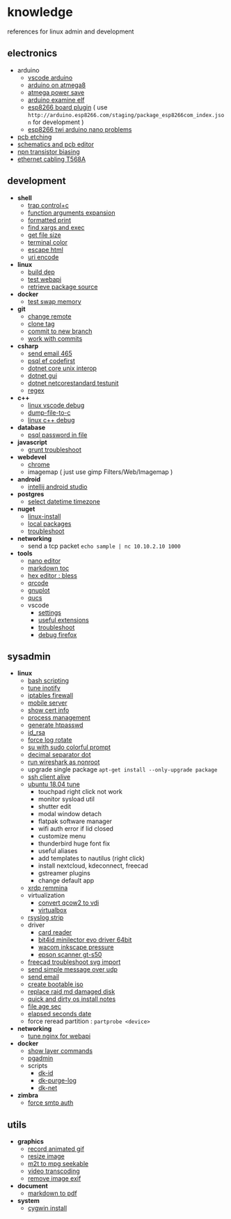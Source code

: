 # knowledge

references for linux admin and development 

## electronics

- arduino
  - [vscode arduino](electronics/vscode-arduino.md)
  - [arduino on atmega8](electronics/arduino-on-atmega8.md)
  - [atmega power save](electronics/atmega-power-save.md)
  - [arduino examine elf](electronics/arduino-examine-elf.md)
  - [esp8266 board plugin](https://github.com/esp8266/Arduino#installing-with-boards-manager) ( use `http://arduino.esp8266.com/staging/package_esp8266com_index.json` for development )
  - [esp8266 twi arduino nano problems](electronics/esp8266-twi-arduino-nano.md)
- [pcb etching](electronics/pcb-etching.md)
- [schematics and pcb editor](https://easyeda.com/)
- [npn transistor biasing](_files/npn-transistor-biasing.xlsx)
- [ethernet cabling T568A](http://pinouts.ru/NetworkCables/ethernet_10_100_1000_pinout.shtml)

## development

- **shell**
  - [trap control+c](shell/trap-ctrlc.md)
  - [function arguments expansion](shell/function-args-expansion.md)
  - [formatted print](shell/formatted-print.md)
  - [find xargs and exec](shell/find-and-exec.md)
  - [get file size](shell/get-file-size.md)
  - [terminal color](https://misc.flogisoft.com/bash/tip_colors_and_formatting)
  - [escape html](linux/escape-html.md)
  - [uri encode](linux/uri-encode.md)
- **linux**
  - [build dep](linux/build-dep.md)
  - [test webapi](linux/test-webapi.md)
  - [retrieve package source](linux/retrieve-package-source.md)
- **docker**
  - [test swap memory](docker/test-swap-memory.md)
- **git**
  - [change remote](git/change-remote.md)
  - [clone tag](git/clone-tag.md)
  - [commit to new branch](git/commit-to-new-branch.md)
  - [work with commits](git/change-commit.md)
- **csharp**
  - [send email 465](csharp/send-email-465.md)
  - [psql ef codefirst](csharp/psql-ef-codefirst.md)
  - [dotnet core unix interop](csharp/dotnet-core-unix-interop.md)
  - [dotnet gui](csharp/dotnet-avalonia.md)
  - [dotnet netcorestandard testunit](https://github.com/devel0/netcore-util/tree/6267b9e954692ecc7513ccb9616d590128294598#how-this-project-was-built)
  - [regex](csharp/regex.md)
- **c++**
  - [linux vscode debug](https://github.com/devel0/example-vscode-linux-cpp-debug)
  - [dump-file-to-c](shell/dump-file-to-c.md)
  - [linux c++ debug](cpp/linux-vscode-cpp-dev.md)
- **database**
  - [psql password in file](psql/psql-password-in-file.md)
- **javascript**
  - [grunt troubleshoot](javascript/grunt-troubleshoot.md)
- **webdevel**
  - [chrome](webdevel/chrome.md)
  - imagemap ( just use gimp Filters/Web/Imagemap )
- **android**
  - [intellij android studio](android/intellij-android-studio.md)
- **postgres**
  - [select datetime timezone](psql/select-datetime-timezone.md)
- **nuget**
  - [linux-install](nuget/nuget-linux-install.md)
  - [local packages](nuget/nuget-config-local-packages.md)
  - [troubleshoot](nuget/troubleshoot.md)
- **networking**
  - send a tcp packet `echo sample | nc 10.10.2.10 1000`
- **tools**
  - [nano editor](tools/nano-editor.md)
  - [markdown toc](tools/markdown-toc.md)
  - [hex editor : bless](https://github.com/bwrsandman/Bless)
  - [qrcode](tools/qrcode.md)
  - [gnuplot](tools/gnuplot.md)  
  - [qucs](tools/qucs.md)
  - vscode
    - [settings](tools/vscode-settings.md)
    - [useful extensions](tools/vscode-useful-extensions.md)
    - [troubleshoot](tools/vscode-troubleshoot.md)
    - [debug firefox](webdevel/vscode-debug-firefox.md)

## sysadmin

- **linux**
  - [bash scripting](linux/bash-scripting.md)
  - [tune inotify](linux/tune-inotify.md)
  - [iptables firewall](https://github.com/devel0/linux-scripts-utils/blob/master/fw.sh)
  - [mobile server](sysadmin/mobile-server.md)
  - [show cert info](https://github.com/devel0/linux-scripts-utils/blob/master/show-cert-info)
  - [process management](linux/process-management.md)
  - [generate htpasswd](linux/generate-htpasswd.md)
  - [id_rsa](linux/id_rsa.md)
  - [force log rotate](linux/force-log-rotate.md)  
  - [su with sudo colorful prompt](linux/su-with-sudo-prompt.md)  
  - [decimal separator dot](linux/decimal-separator-dot.md)
  - [run wireshark as nonroot](sysadmin/run-wireshark-as-nonroot.md)
  - upgrade single package `apt-get install --only-upgrade package`
  - [ssh client alive](linux/ssh-keep-alive.md)
  - [ubuntu 18.04 tune](linux/ubuntu-18.04-tune.md)
    - touchpad right click not work
    - monitor sysload util
    - shutter edit
    - modal window detach
    - flatpak software manager
    - wifi auth error if lid closed
    - customize menu
    - thunderbird huge font fix
    - useful aliases
    - add templates to nautilus (right click)
    - install nextcloud, kdeconnect, freecad
    - gstreamer plugins
    - change default app
  - [xrdp remmina](linux/xrdp-remmina.md)
  - virtualization
    - [convert qcow2 to vdi](linux/convert-qcow2-to-vdi.md)
    - [virtualbox](linux/virtualbox.md)
  - [rsyslog strip](linux/rsyslog-strip.md)
  - driver
    - [card reader](linux/card-reader.md)
    - [bit4id minilector evo driver 64bit](linux/bit4id-minilector-evo.md)
    - [wacom inkscape pressure](linux/wacom-inkscape-pressure.md)
    - [epson scanner gt-s50](linux/driver-epson-gt-s50.md)
  - [freecad troubleshoot svg import](linux/freecad-import-svg-segmentation-fault.md)
  - [send simple message over udp](linux/send-simple-message-over-udp.md)
  - [send email](linux/send-email-wrapper.md)
  - [create bootable iso](https://raw.githubusercontent.com/jsamr/bootiso/master/bootiso)
  - [replace raid md damaged disk](linux/replace-raid-md-damaged-disk.md)
  - [quick and dirty os install notes](linux/quick-and-dirty-server-install-notes.md)
  - [file age sec](https://github.com/devel0/linux-scripts-utils/blob/master/file-age-sec)
  - [elapsed seconds date](shell/elapsed-seconds.md)
  - force reread partition : `partprobe <device>`
- **networking**
  - [tune nginx for webapi](webdevel/nginx-webapi-conf.md)
- **docker**
  - [show layer commands](docker/show-layer-commands.md)
  - [pgadmin](docker/pgadmin.md)
  - scripts
    - [dk-id](https://github.com/devel0/linux-scripts-utils/blob/master/dk-id)
    - [dk-purge-log](https://github.com/devel0/linux-scripts-utils/blob/master/dk-purge-log)
    - [dk-net](https://github.com/devel0/linux-scripts-utils/blob/master/dk-net)
- **zimbra**
  - [force smtp auth](sysadmin/zimbra-force-smtp-auth.md)

## utils

- **graphics**
  - [record animated gif](tools/record-animated-gif.md)
  - [resize image](tools/resize-image.md)
  - [m2t to mpg seekable](tools/m2t-to-mpg-seekable.md)
  - [video transcoding](tools/video-transcoding.md)
  - [remove image exif](tools/remove-image-exif.md)
- **document**
  - [markdown to pdf](tools/markdown-to-pdf.md)
- **system**
  - [cygwin install](tools/cygwin-install.md)
